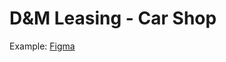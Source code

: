 # D&M Leasing - Car Shop

Example: [Figma](https://www.figma.com/file/84rvk6a85FO7Kbky3YdzXD/lease-cars?node-id=2-1669)
